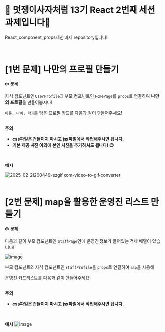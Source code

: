 # 🦁 멋쟁이사자처럼 13기 React 2번째 세션 과제입니다🦁
React_component_props세션 과제 repository입니다!
<br/>
<br/>
<br/>
  
# [1번 문제] 나만의 프로필 만들기

☘️ **문제**

자식 컴포넌트인 `UserProfile`과 부모 컴포넌트인 `HomePage`를 `props`로 연결하여 **나만의 프로필**을 만들어봅시다!

`이름, 나이, 학과`를 담은 프로필 카드를 다음과 같이 만들어주세요! 
<br/>
<br/>

**주의**

- **css파일은 건들이지 마시고 jsx파일에서 작업해주시면 됩니다.**
- **기본 제공 사진 이외에 본인 사진을 추가하셔도 됩니다! 😉**
<br/>

**예시**


![2025-02-21200449-ezgif com-video-to-gif-converter](https://github.com/user-attachments/assets/c0315ee4-b67a-482f-a47f-2c494c7ff4e1)
<br/>
<br/>

# [2번 문제] map을 활용한 운영진 리스트 만들기

☘️ **문제**

다음과 같이 부모 컴포넌트인 `StaffPage`안에 운영진 정보가 들어있는 객체 배열이 있습니다!

![image](https://github.com/user-attachments/assets/31555eb3-e418-4caf-bf66-838d4ae9459f)


부모 컴포넌트와 자식 컴포넌트인 `StaffProfile`을 `props`로 연결하여  `map`을 사용해 

운영진 카드리스트를 다음과 같이 만들어주세요!
<br/>
<br/>

**주의**

- **css파일은 건들이지 마시고 jsx파일에서 작업해주시면 됩니다.**
<br/>

**예시**
![image](https://github.com/user-attachments/assets/61cbe299-92fb-4e92-9ae7-bf9d4e8c2f3f)


